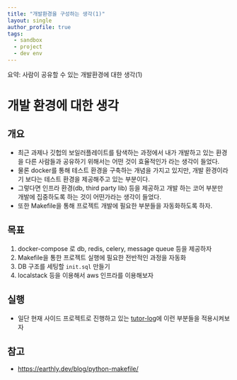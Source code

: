 ```yaml
---
title: "개발환경을 구성하는 생각(1)"
layout: single
author_profile: true
tags:
  - sandbox
  - project
  - dev env
---
```

요약: 사람이 공유할 수 있는 개발환경에 대한 생각(1)

# 개발 환경에 대한 생각

## 개요

- 최근 과제나 깃헙의 보일러플레이트를 탐색하는 과정에서 내가 개발하고 있는 환경을 다른 사람들과 공유하기 위해서는 어떤 것이 효율적인가 라는 생각이 들었다.
- 물론 docker를 통해 테스트 환경을 구축하는 개념을 가지고 있지만, 개발 환경이라기 보다는 테스트 환경을 제공해주고 있는 부분이다.
- 그렇다면 인프라 환경(db, third party lib) 등을 제공하고 개발 하는 코어 부분만 개발에 집중하도록 하는 것이 어떤가라는 생각이 들었다.
- 또한 Makefile을 통해 프로젝트 개발에 필요한 부분들을 자동화하도록 하자.

## 목표

1. docker-compose 로 db, redis, celery, message queue 등을 제공하자
2. Makefile을 통한 프로젝트 실행에 필요한 전반적인 과정을 자동화
3. DB 구조를 세팅할 `init.sql` 만들기
4. localstack 등을 이용해서 aws 인프라를 이용해보자

## 실행

- 일단 현재 사이드 프로젝트로 진행하고 있는 [tutor-log](https://github.com/jongseong-dev/tutor-log)에 이런 부분들을 적용시켜보자

## 참고

- https://earthly.dev/blog/python-makefile/